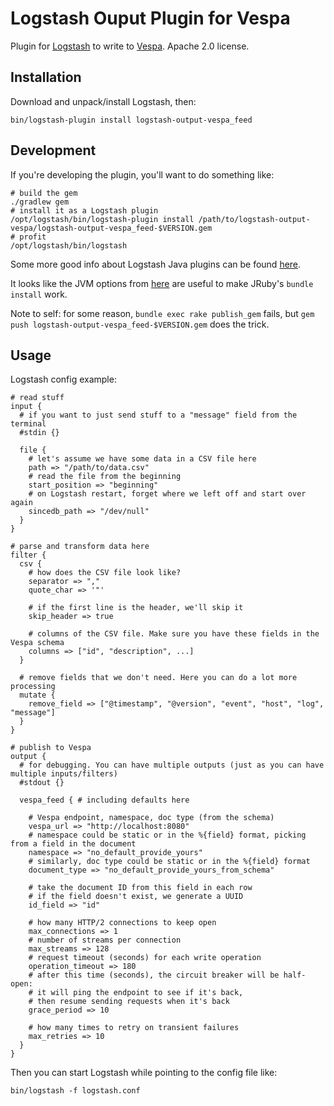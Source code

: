 # Logstash Ouput Plugin for Vespa

Plugin for [Logstash](https://github.com/elastic/logstash) to write to [Vespa](https://vespa.ai). Apache 2.0 license.

## Installation

Download and unpack/install Logstash, then:
```
bin/logstash-plugin install logstash-output-vespa_feed
```

## Development
If you're developing the plugin, you'll want to do something like:
```
# build the gem
./gradlew gem
# install it as a Logstash plugin
/opt/logstash/bin/logstash-plugin install /path/to/logstash-output-vespa/logstash-output-vespa_feed-$VERSION.gem
# profit
/opt/logstash/bin/logstash
```
Some more good info about Logstash Java plugins can be found [here](https://www.elastic.co/guide/en/logstash/current/java-output-plugin.html).

It looks like the JVM options from [here](https://github.com/logstash-plugins/.ci/blob/main/dockerjdk17.env)
are useful to make JRuby's `bundle install` work.

Note to self: for some reason, `bundle exec rake publish_gem` fails, but `gem push logstash-output-vespa_feed-$VERSION.gem`
does the trick.

## Usage

Logstash config example:

```
# read stuff
input {
  # if you want to just send stuff to a "message" field from the terminal
  #stdin {}

  file {
    # let's assume we have some data in a CSV file here
    path => "/path/to/data.csv"
    # read the file from the beginning
    start_position => "beginning"
    # on Logstash restart, forget where we left off and start over again
    sincedb_path => "/dev/null"
  }
}

# parse and transform data here
filter {
  csv {
    # how does the CSV file look like?
    separator => ","
    quote_char => '"'

    # if the first line is the header, we'll skip it
    skip_header => true

    # columns of the CSV file. Make sure you have these fields in the Vespa schema
    columns => ["id", "description", ...]
  }

  # remove fields that we don't need. Here you can do a lot more processing
  mutate {
    remove_field => ["@timestamp", "@version", "event", "host", "log", "message"]
  }
}

# publish to Vespa
output {
  # for debugging. You can have multiple outputs (just as you can have multiple inputs/filters)
  #stdout {}

  vespa_feed { # including defaults here
  
    # Vespa endpoint, namespace, doc type (from the schema)
    vespa_url => "http://localhost:8080"
    # namespace could be static or in the %{field} format, picking from a field in the document
    namespace => "no_default_provide_yours"
    # similarly, doc type could be static or in the %{field} format
    document_type => "no_default_provide_yours_from_schema"

    # take the document ID from this field in each row
    # if the field doesn't exist, we generate a UUID
    id_field => "id"

    # how many HTTP/2 connections to keep open
    max_connections => 1
    # number of streams per connection
    max_streams => 128
    # request timeout (seconds) for each write operation
    operation_timeout => 180
    # after this time (seconds), the circuit breaker will be half-open:
    # it will ping the endpoint to see if it's back,
    # then resume sending requests when it's back
    grace_period => 10
    
    # how many times to retry on transient failures
    max_retries => 10
  }
}
```

Then you can start Logstash while pointing to the config file like:
```
bin/logstash -f logstash.conf
```
